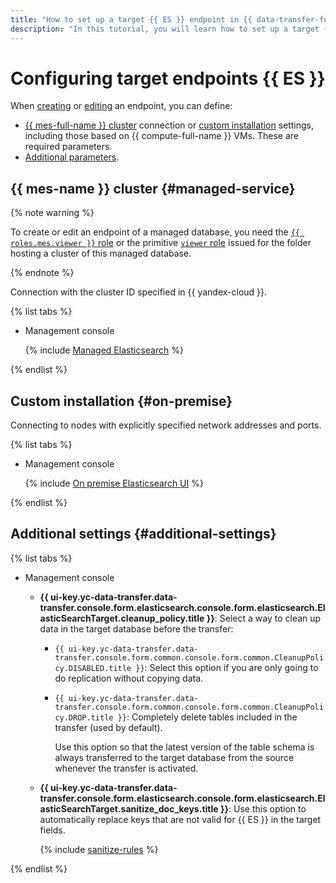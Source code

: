 ```yaml
---
title: "How to set up a target {{ ES }} endpoint in {{ data-transfer-full-name }}"
description: "In this tutorial, you will learn how to set up a target {{ ES }} endpoint in {{ data-transfer-full-name }}."
---
```


# Configuring target endpoints {{ ES }}

When [creating](../index.md#create) or [editing](../index.md#update) an endpoint, you can define:

* [{{ mes-full-name }} cluster](#managed-service) connection or [custom installation](#on-premise) settings, including those based on {{ compute-full-name }} VMs. These are required parameters.
* [Additional parameters](#additional-settings).


## {{ mes-name }} cluster {#managed-service}


{% note warning %}

To create or edit an endpoint of a managed database, you need the [`{{ roles.mes.viewer }}` role](../../../../managed-elasticsearch/security/index.md#mes-viewer) or the primitive [`viewer` role](../../../../iam/concepts/access-control/roles.md#viewer) issued for the folder hosting a cluster of this managed database.

{% endnote %}


Connection with the cluster ID specified in {{ yandex-cloud }}.

{% list tabs %}

- Management console

   {% include [Managed Elasticsearch](../../../../_includes/data-transfer/necessary-settings/ui/managed-elasticsearch.md) %}

{% endlist %}


## Custom installation {#on-premise}

Connecting to nodes with explicitly specified network addresses and ports.

{% list tabs %}

- Management console

   {% include [On premise Elasticsearch UI](../../../../_includes/data-transfer/necessary-settings/ui/on-premise-elasticsearch.md) %}

{% endlist %}

## Additional settings {#additional-settings}

{% list tabs %}

- Management console

   * **{{ ui-key.yc-data-transfer.data-transfer.console.form.elasticsearch.console.form.elasticsearch.ElasticSearchTarget.cleanup_policy.title }}**: Select a way to clean up data in the target database before the transfer:

      * `{{ ui-key.yc-data-transfer.data-transfer.console.form.common.console.form.common.CleanupPolicy.DISABLED.title }}`: Select this option if you are only going to do replication without copying data.

      * `{{ ui-key.yc-data-transfer.data-transfer.console.form.common.console.form.common.CleanupPolicy.DROP.title }}`: Completely delete tables included in the transfer (used by default).

         Use this option so that the latest version of the table schema is always transferred to the target database from the source whenever the transfer is activated.

   * **{{ ui-key.yc-data-transfer.data-transfer.console.form.elasticsearch.console.form.elasticsearch.ElasticSearchTarget.sanitize_doc_keys.title }}**: Use this option to automatically replace keys that are not valid for {{ ES }} in the target fields.

      {% include [sanitize-rules](../../../../_includes/data-transfer/necessary-settings/ui/es-os-sanitize-rules.md) %}

{% endlist %}

